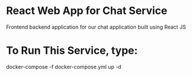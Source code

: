# React Web App for Chat Service
Frontend backend application for our chat application built using React JS

# To Run This Service, type:
docker-compose -f docker-compose.yml up -d